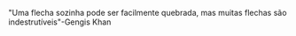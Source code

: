 "Uma flecha sozinha pode ser facilmente quebrada, mas muitas flechas são indestrutíveis"-Gengis Khan